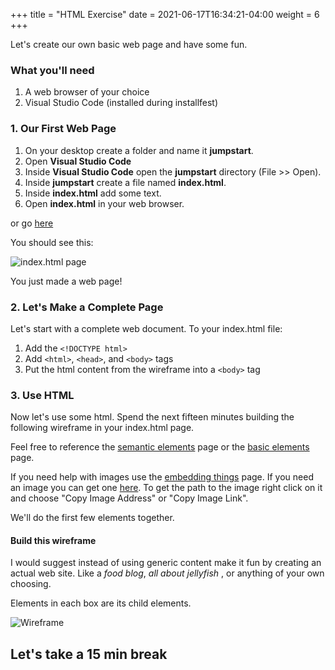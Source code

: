 +++
title = "HTML Exercise"
date = 2021-06-17T16:34:21-04:00
weight = 6
+++

Let's create our own basic web page and have some fun.

### What you'll need

1. A web browser of your choice
2. Visual Studio Code (installed during installfest)

### 1. Our First Web Page

1. On your desktop create a folder and name it **jumpstart**.
2. Open **Visual Studio Code**
3. Inside **Visual Studio Code** open the **jumpstart** directory (File >> Open).
4. Inside **jumpstart** create a file named **index.html**.
5. Inside **index.html** add some text.
6. Open **index.html** in your web browser.

or go [here](https://github.com/itserik0/jumpstart-starter-repo)

You should see this:

![index.html page](../images/index_dot_html.png)

You just made a web page!

### 2. Let's Make a Complete Page

Let's start with a complete web document. To your index.html file:
1. Add the ```<!DOCTYPE html>```
2. Add ```<html>```,  ```<head>```, and ```<body>``` tags
3. Put the html content from the wireframe into a ```<body>``` tag

### 3. Use HTML

Now let's use some html. Spend the next fifteen minutes building the following wireframe in your index.html page.

Feel free to reference the [semantic elements](/html/semantic-elements/) page or the [basic elements](/html/basic-elements/) page.

If you need help with images use the [embedding things](/html/embedding-things/) page. If you need an image you can get one [here](https://pixabay.com/). To get the path to the image right click on it and choose "Copy Image Address" or "Copy Image Link".

We'll do the first few elements together.

#### Build this wireframe

I would suggest instead of using generic content make it fun by creating an actual web site. Like a *food blog*, *all about jellyfish* , or anything of your own choosing.

Elements in each box are its child elements. 

![Wireframe](../images/wireframe.jpg)

## Let's take a 15 min break